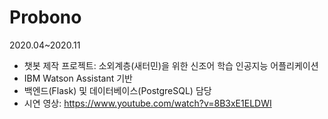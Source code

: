 # Probono
2020.04~2020.11

- 챗봇 제작 프로젝트: 소외계층(새터민)을 위한 신조어 학습 인공지능 어플리케이션
- IBM Watson Assistant 기반
- 백엔드(Flask) 및 데이터베이스(PostgreSQL) 담당 
- 시연 영상: https://www.youtube.com/watch?v=8B3xE1ELDWI
